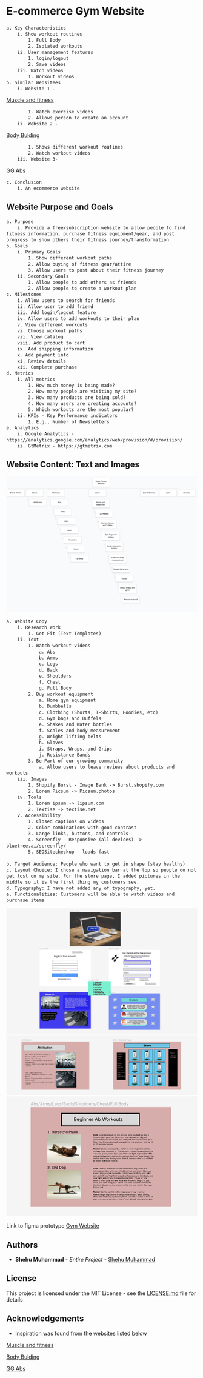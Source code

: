 # E-commerce Gym Website
	a. Key Characteristics
		i. Show workout routines
			1. Full Body
			2. Isolated workouts
		ii. User management features
			1. login/logout
			2. Save videos
		iii. Watch videos
			1. Workout videos
	b. Similar Websitees
		i. Website 1 - 
[Muscle and fitness](https://www.muscleandfitness.com/)

			1. Watch exercise videos
			2. Allows person to create an account
		ii. Website 2 - 
[Body Bulding](https://www.bodybuilding.com/)

			1. Shows different workout routines
			2. Watch workout videos
		iii. Website 3-
[GG Abs](https://www.gq.com/story/best-abs-workouts-gq-ultimate-guide)

	c. Conclusion
		i. An ecommerce website
## Website Purpose and Goals
	a. Purpose
		i. Provide a free/subscription website to allow people to find fitness information, purchase fitness equipment/gear, and post progress to show others their fitness journey/transformation
	b. Goals	
		i. Primary Goals
			1. Show different workout paths
			2. Allow buying of fitness gear/attire
			3. Allow users to post about their fitness journey
		ii. Secondary Goals
			1. Allow people to add others as friends
			2. Allow people to create a workout plan
	c. Milestones
		i. Allow users to search for friends
		ii. Allow user to add friend
		iii. Add login/logout feature
		iv. Allow users to add workouts to their plan
		v. View different workouts
		vi. Choose workout paths
		vii. View catalog
		viii. Add product to cart
		ix. Add shipping information
		x. Add payment info
		xi. Review details
		xii. Complete purchase
	d. Metrics
		i. All metrics
			1. How much money is being made?
			2. How many people are visiting my site?
			3. How many products are being sold?
			4. How many users are creating accounts?
			5. Which workouts are the most popular?
		ii. KPIs - Key Performance indicators
			1. E.g., Number of Newsletters
	e. Analytics
		i. Google Analytics - https://analytics.google.com/analytics/web/provision/#/provision/
		ii. GtMetrix - https://gtmetrix.com
## Website Content: Text and Images
![E-Commerce Gym Website Site Map](https://github.com/Shehu-Muhammad/Module2-Planning/blob/3fdc95a779cb5e780a964294470e56bee17ed15a/Screen%20Shot%202022-06-15%20at%2011.25.25%20AM.png "E-Commerce Gym Website Site Map")

	a. Website Copy
		i. Research Work
			1. Get Fit (Text Templates)
		ii. Text
			1. Watch workout videos 
				a. Abs
				b. Arms
				c. Legs
				d. Back
				e. Shoulders
				f. Chest
				g. Full Body
			2. Buy workout equipment
				a. Home gym equipment
				b. Dumbbells
				c. Clothing (Shorts, T-Shirts, Hoodies, etc)
				d. Gym bags and Duffels
				e. Shakes and Water bottles
				f. Scales and body measurement
				g. Weight lifting belts
				h. Gloves
				i. Straps, Wraps, and Grips
				j. Resistance Bands
			3. Be Part of our growing community
				a. Allow users to leave reviews about products and workouts
		iii. Images
			1. Shopify Burst - Image Bank -> Burst.shopify.com
			2. Lorem Picsum -> Picsum.photos
		iv. Tools
			1. Lorem ipsum -> lipsum.com
			2. Textise -> textise.net
		v. Accessibility
			1. Closed captions on videos
			2. Color combinations with good contrast
			3. Large links, buttons, and controls
			4. Screenfly - Responsive (all devices) -> bluetree.ai/screenfly/
			5. SEOSitecheckup - loads fast
			
	b. Target Audience: People who want to get in shape (stay healthy)
	c. Layout Choice: I chose a navigation bar at the top so people do not get lost on my site. For the store page, I added pictures in the middle so it is the first thing my customers see. 
	d. Typography: I have not added any of typography, yet.
	e. Functionalities: Customers will be able to watch videos and purchase items

			
![top of the figma](https://github.com/Shehu-Muhammad/Module2-Planning/blob/b71f6939cb585234d6811883bceea65abac5db27/images/top.png)
![middle of the figma](https://github.com/Shehu-Muhammad/Module2-Planning/blob/b71f6939cb585234d6811883bceea65abac5db27/images/middle.png)
![bottom of the figma](https://github.com/Shehu-Muhammad/Module2-Planning/blob/b71f6939cb585234d6811883bceea65abac5db27/images/bottom.png)

Link to figma prototype 
[Gym Website](https://www.figma.com/file/ZgzaY6MgM6yQNnKvTIOCbN/Gym-Website?node-id=0%3A1)

## Authors
* **Shehu Muhammad** - *Entire Project* - [Shehu Muhammad](https://github.com/Shehu-Muhammad)

## License
This project is licensed under the MIT License - see the [LICENSE.md](LICENSE.md) file for details

## Acknowledgements
* Inspiration was found from the websites listed below

[Muscle and fitness](https://www.muscleandfitness.com/)

[Body Bulding](https://www.bodybuilding.com/)

[GG Abs](https://www.gq.com/story/best-abs-workouts-gq-ultimate-guide)
